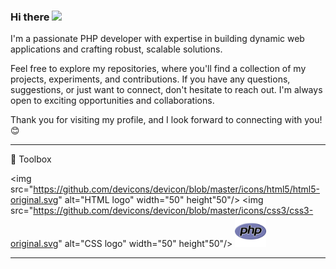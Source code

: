 ### Hi there <img src="https://raw.githubusercontent.com/MartinHeinz/MartinHeinz/master/wave.gif" width="30px">

I'm a passionate PHP developer with expertise in building dynamic web applications and crafting robust, scalable solutions.

Feel free to explore my repositories, where you'll find a collection of my projects, experiments, and contributions. 
If you have any questions, suggestions, or just want to connect, don't hesitate to reach out. I'm always open to exciting opportunities and collaborations.

Thank you for visiting my profile, and I look forward to connecting with you! 😊

---

🧰 Toolbox

<img src="https://github.com/devicons/devicon/blob/master/icons/html5/html5-original.svg" alt="HTML logo" width="50" height"50"/>
<img src="https://github.com/devicons/devicon/blob/master/icons/css3/css3-original.svg" alt="CSS logo" width="50" height"50"/>
<img src="https://github.com/devicons/devicon/blob/master/icons/php/php-original.svg" alt="PHP Logo" width="50" height="50"/> 

---
